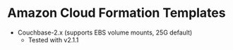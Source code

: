 Amazon Cloud Formation Templates
================

- Couchbase-2.x (supports EBS volume mounts, 25G default)
   - Tested with v2.1.1



